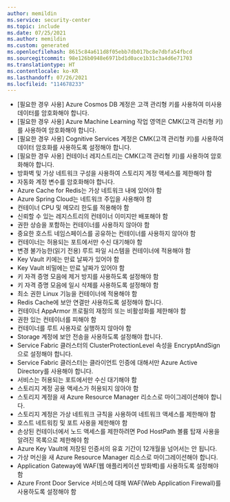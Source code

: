 ```yaml
---
author: memildin
ms.service: security-center
ms.topic: include
ms.date: 07/25/2021
ms.author: memildin
ms.custom: generated
ms.openlocfilehash: 8615c84a611d8f05ebb7db017bc8e7dbfa54fbcd
ms.sourcegitcommit: 98e126b0948e6971bd1d0ace1b31c3a4d6e71703
ms.translationtype: HT
ms.contentlocale: ko-KR
ms.lasthandoff: 07/26/2021
ms.locfileid: "114678233"
---
```

- [필요한 경우 사용] Azure Cosmos DB 계정은 고객 관리형 키를 사용하여 미사용 데이터를 암호화해야 합니다.
- [필요한 경우 사용] Azure Machine Learning 작업 영역은 CMK(고객 관리형 키)를 사용하여 암호화해야 합니다.
- [필요한 경우 사용] Cognitive Services 계정은 CMK(고객 관리형 키)를 사용하여 데이터 암호화를 사용하도록 설정해야 합니다.
- [필요한 경우 사용] 컨테이너 레지스트리는 CMK(고객 관리형 키)를 사용하여 암호화해야 합니다.
- 방화벽 및 가상 네트워크 구성을 사용하여 스토리지 계정 액세스를 제한해야 함
- 자동화 계정 변수를 암호화해야 합니다.
- Azure Cache for Redis는 가상 네트워크 내에 있어야 함
- Azure Spring Cloud는 네트워크 주입을 사용해야 함
- 컨테이너 CPU 및 메모리 한도를 적용해야 함
- 신뢰할 수 있는 레지스트리의 컨테이너 이미지만 배포해야 함
- 권한 상승을 포함하는 컨테이너를 사용하지 않아야 함
- 중요한 호스트 네임스페이스를 공유하는 컨테이너를 사용하지 않아야 함
- 컨테이너는 허용되는 포트에서만 수신 대기해야 함
- 변경 불가능한(읽기 전용) 루트 파일 시스템을 컨테이너에 적용해야 함
- Key Vault 키에는 만료 날짜가 있어야 함
- Key Vault 비밀에는 만료 날짜가 있어야 함
- 키 자격 증명 모음에 제거 방지를 사용하도록 설정해야 함
- 키 자격 증명 모음에 일시 삭제를 사용하도록 설정해야 함
- 최소 권한 Linux 기능을 컨테이너에 적용해야 함
- Redis Cache에 보안 연결만 사용하도록 설정해야 합니다.
- 컨테이너 AppArmor 프로필의 재정의 또는 비활성화를 제한해야 함
- 권한 있는 컨테이너를 피해야 함
- 컨테이너를 루트 사용자로 실행하지 않아야 함
- Storage 계정에 보안 전송을 사용하도록 설정해야 합니다.
- Service Fabric 클러스터의 ClusterProtectionLevel 속성을 EncryptAndSign으로 설정해야 합니다.
- Service Fabric 클러스터는 클라이언트 인증에 대해서만 Azure Active Directory를 사용해야 합니다.
- 서비스는 허용되는 포트에서만 수신 대기해야 함
- 스토리지 계정 공용 액세스가 허용되지 않아야 함
- 스토리지 계정을 새 Azure Resource Manager 리소스로 마이그레이션해야 합니다.
- 스토리지 계정은 가상 네트워크 규칙을 사용하여 네트워크 액세스를 제한해야 함
- 호스트 네트워킹 및 포트 사용을 제한해야 함
- 손상된 컨테이너에서 노드 액세스를 제한하려면 Pod HostPath 볼륨 탑재 사용을 알려진 목록으로 제한해야 함
- Azure Key Vault에 저장된 인증서의 유효 기간이 12개월을 넘어서는 안 됩니다.
- 가상 머신을 새 Azure Resource Manager 리소스로 마이그레이션해야 합니다.
- Application Gateway에 WAF(웹 애플리케이션 방화벽)를 사용하도록 설정해야 함
- Azure Front Door Service 서비스에 대해 WAF(Web Application Firewall)를 사용하도록 설정해야 함

